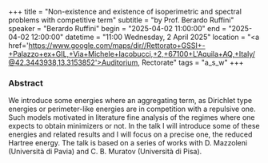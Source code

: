 +++
title = "Non-existence and existence of isoperimetric and spectral problems with competitive term"
subtitle = "by Prof. Berardo Ruffini"
speaker = "Berardo Ruffini"
begin = "2025-04-02 11:00:00"
end = "2025-04-02 12:00:00"
datetime = "11:00 Wednesday, 2 April 2025"
location = "<a href='https://www.google.com/maps/dir//Rettorato+GSSI+-+Palazzo+ex+GIL,+Via+Michele+Iacobucci,+2,+67100+L'Aquila+AQ,+Italy/@42.3443938,13.3153852'>Auditorium, Rectorate</a>"
tags = "a_s_w"
+++

### Abstract
 We introduce some energies  where an aggregating term, as Dirichlet type energies or perimeter-like energies are in competition with a repulsive one. Such models motivated in literature fine analysis of the regimes where one expects to obtain minimizers or not. In the talk I will introduce some of these energies and related results and I will focus on a precise one, the reduced Hartree energy. The talk is based on a series of works with D. Mazzoleni (Università di Pavia) and C. B. Muratov (Università di Pisa).
